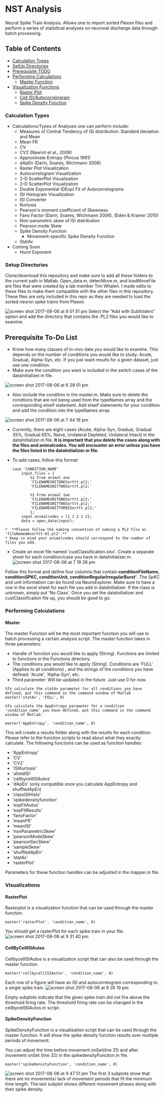 # NST Analysis
Neural Spike Train Analysis. Allows one to import sorted Plexon files and perform a series of statistical analyses on neuronal discharge data through batch processing. 

## Table of Contents  
* [Calculation Types](#calcHeader)
* [SetUp Directories](#setHeader)
* [Prerequisite TODO](#preReqHeader)
* [Performing Calculations](#perfCalcHeader)
  * [Master Function](#masterHeader)
* [Visualization Functions](#visHeader)
  * [Rastor Plot](#rastorHeader)
  * [Cell ISI/Autocorrelogram](#cellISIHeader)
  * [Spike Density Function](#sdfHeader)
  
<a name="calcHeader"/>

### Calculation Types
* Calculations/Types of Analyses one can perform include: 
  * Measures of Central Tendency of ISI distribution: Standard deviation and Mean
  * Mean FR 
  * CV 
  * CV2 (Nawrot et al., 2008)
  * Approximate Entropy (Pincus 1991)
  * dApEn (Darin, Soares, Wichmann 2006)
  * Raster Plot Visualization
  * Autocorrelogram Visualization
  * 2-D ScatterPlot Visualization
  * 3-D ScatterPlot Visualization
  * Double Exponential (DExp) Fit of Autocorrelograms
  * ISI Histogram Visualization
  * ISI Converter 
  * Kurtosis
  * Pearson's moment coefficient of Skewness
  * Fano Factor (Darin, Soares, Wichmann 2006), (Eden & Kramer 2010)
  * Non-parametric skew of ISI distribution
  * Pearson mode Skew 
  * Spike Density Function 
    * Movement-specific Spike Density Function
  * StatAv 
* Coming Soon
  * Hurst Exponent
  
<a name="setHeader"/>  

### Setup Directories
Clone/download this repository and make sure to add all these folders to the current path in Matlab. Open_data.m, detecMove.m, and loadMoveFile are files that were created by a lab member Tim Whalen. I made edits to these files to make them compatible with the other files in this repository. These files are only included in this repo as they are needed to load the sorted neuron spike trains from Plexon. 

![screen shot 2017-08-06 at 6 01 51 pm](https://user-images.githubusercontent.com/10649054/29008821-fc7f414e-7ad1-11e7-8d51-ce0e8ce61f20.png)
Select the "Add with Subfolders" option and add the directory that contains the .PL2 files you would like to examine. 

<a name="preReqHeader"/>  

## Prerequisite To-Do List
* Know how many classes of in-vivo data you would like to examine. This depends on the number of conditions you would like to study: Acute, Gradual, Alpha-Syn, etc. If you just want results for a given dataset, just use one condition.
* Make sure the condition you want is included in the switch cases of the dataInitializer.m file. 

![screen shot 2017-08-06 at 6 28 01 pm](https://user-images.githubusercontent.com/10649054/29009110-2a0fcd06-7ad5-11e7-9928-866e23321688.png)

* Also include the condition in the master.m. Make sure to delete the condtions that are not being used from the typeNames array and the corresponding elseif statement. Add elseif statements for your condition and add the condition into the typeNames array. 

![screen shot 2017-08-06 at 7 44 18 pm](https://user-images.githubusercontent.com/10649054/29010466-575ac8dc-7ae0-11e7-9481-94de3ea8fcb6.png)


   * Currently, there are eight cases (Acute, Alpha-Syn, Gradual, Gradual 35%, Gradual 65%, Naive, Unilateral Depleted, Unilateral Intact) in the dataInitializer.m file. **It is important that you delete the cases along with the files and animalcodes. You will encounter an error unless you have the files listed in the dataInitializer.m file.**

   * To add cases, follow this format: 
     ```
     case 'CONDITION_NAME'
         input.files = {
             %1 From animal one
             'FILENAMEUNITONESorttt.pl2;'
             'FILENAMEUNITTWOSorttt.pl2;'  

             %2 From animal two
             'FILENAMEUNITONESorttt.pl2;'
             'FILENAMEUNITTWOSorttt.pl2;'       
             'FILENAMEUNITTHREESorttt.pl2;'   
             };
         input.animalcodes = [1 1 2 2 2];
         data = open_data(input);
     ```
    *  **Please follow the naming convention of naming a PL2 file as 'fileNameAWsorttt-01.pl2'.**
    * Keep in mind your animalcodes should correspond to the number of files you add. 
    
* Create an excel file named 'custClassification.xlsx'. Create a separate sheet for each condition/case you have in dataInitializer.m. 
![screen shot 2017-08-06 at 7 19 26 pm](https://user-images.githubusercontent.com/10649054/29009943-879e6f16-7adc-11e7-9c5e-346423b1d7d2.png)

Follow this format and define four columns that contain **conditionFileName, conditionSPKC, conditionUnit, conditionRegularIrregularBurst'**. The SpKC and unit information can be found via NeuroExplorer. Make sure to have a row in the excel sheet for each file you add in dataInitializer. If the class is unknown, simply put 'No Class'. Once you set the dataInitializer and custClassificaiton file up, you should be good to go. 

<a name="perfCalcHeader"/>  

### Performing Calculations

<a name="masterHeader"/>  

#### Master
The master Function will be the most important function you will use in batch processing a certain analysis script.
The master function takes in three parameters:
* Handle of function you would like to apply (String). Functions are limited to functions in the Functions directory.
* The conditions you would like to apply (String). Conditions are 'FULL' (Applies to all conditions) , and the strings of the conditions you have defined: 'Acute', 'Alpha-Syn', etc. 
* Third parameter: Will be updated in the future. Just use 0 for now. 
```
%To calculate the statAv parameter for all conditions you have defined, put this command in the command window of Matlab
master('statAv', 'FULL', 0)

%To calculate the AppEntropy parameter for a condition 'condition_name' you have defined, put this command in the command window of Matlab:

master('AppEntropy', 'condition_name', 0)

```
This will create a results folder along with the results for each condition. 
Please refer to the function scripts to read about what they exactly calculate. 
The following functions can be used as function handles: 
* 'AppEntropy'
* 'CV'
* 'CV2'
* 'ISIKurtosis'
* 'allstdISI'
* 'cellbycellISIAutos'
* 'dApEn' (only compatible once you calculate AppEntropy and shuffledApEn)
* 'classISIHists'
* 'spikedensityfunction'
* 'expFitAutos'
* 'expFitResults'
* 'fanoFactor'
* 'meanFR'
* 'meanISI'
* 'nonParametricSkew'
* 'pearsonModeSkew'
* 'pearsonSecSkew'
* 'sampleSkew'
* 'shuffledApEn'
* 'statAv'
* 'rasterPlot'

Parameters for these function handles can be adjusted in the mapper.m file. 

<a name="visHeader"/> 

### Visualizations

<a name="rastorHeader"/> 

#### RasterPlot
Rasterplot is a visualization function that can be used through the master function. 
```
master('rasterPlot', 'condition_name', 0)
```
You should get a rasterPlot for each spike train in your file.
![screen shot 2017-08-06 at 9 31 40 pm](https://user-images.githubusercontent.com/10649054/29012433-4a7d5aa2-7af0-11e7-93b4-ecc858bbf7ec.png)

<a name="cellISIHeader"/> 

#### CellByCellISIAutos
CellbycellISIAutos is a visualization script that can also be used through the master function. 
```
master('cellbycellISIAutos', 'condition_name', 0)
```
Each row of a figure will have an ISI and autocorrelogram corresponding to a single spike train.
![screen shot 2017-08-06 at 9 35 19 pm](https://user-images.githubusercontent.com/10649054/29012443-68600574-7af0-11e7-9fba-dcaae9b9916e.png)

Empty subplots indicate that the given spike train did not fire above the threshold firing rate. The threshold firing rate can be changed in the cellbycellISIAutos.m script. 

<a name="sdfHeader"/> 

#### SpikeDensityFunction
SpikeDensityFunction is a visualization script that can be used through the master function. It will show the spike density function results over multiple periods of movement. 

You can adjust the time before movement onSet(line 31) and after movement onSet (line 32) in the spikedensityFunction.m file. 
```
master('spikeDensityFunction', 'condition_name', 0)
```

![screen shot 2017-08-06 at 9 47 51 pm](https://user-images.githubusercontent.com/10649054/29012521-06236404-7af1-11e7-9a38-390db753b009.png)
The first 3 subplots show that there are no movements/ lack of movement periods that fit the minimum time length. The last subplot shows different movement phases along with their spike density. 
